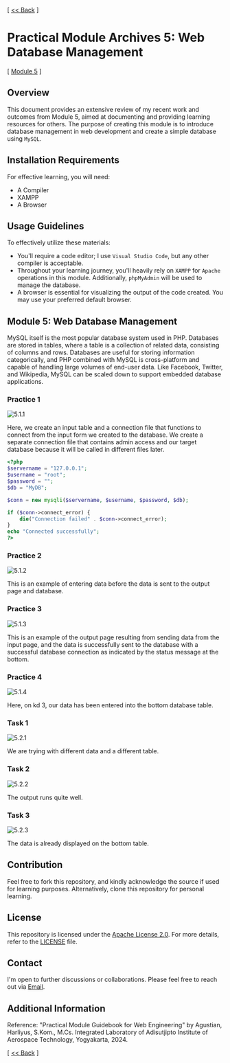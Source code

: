 [ [<< Back](../README.md) ]

# Practical Module Archives 5: Web Database Management

[ [Module 5](../module5/) ]

## Overview

This document provides an extensive review of my recent work and outcomes from Module 5, aimed at documenting and providing learning resources for others. The purpose of creating this module is to introduce database management in web development and create a simple database using `MySQL`.

## Installation Requirements

For effective learning, you will need:
- A Compiler
- XAMPP
- A Browser

## Usage Guidelines

To effectively utilize these materials:
- You'll require a code editor; I use `Visual Studio Code`, but any other compiler is acceptable.
- Throughout your learning journey, you'll heavily rely on `XAMPP` for `Apache` operations in this module. Additionally, `phpMyAdmin` will be used to manage the database.
- A browser is essential for visualizing the output of the code created. You may use your preferred default browser.

## Module 5: Web Database Management

MySQL itself is the most popular database system used in PHP. Databases are stored in tables, where a table is a collection of related data, consisting of columns and rows. Databases are useful for storing information categorically, and PHP combined with MySQL is cross-platform and capable of handling large volumes of end-user data. Like Facebook, Twitter, and Wikipedia, MySQL can be scaled down to support embedded database applications.

### Practice 1

![5.1.1](../img/module5/module5.1.1.png)

Here, we create an input table and a connection file that functions to connect from the input form we created to the database. We create a separate connection file that contains admin access and our target database because it will be called in different files later.

```php
<?php
$servername = "127.0.0.1";
$username = "root";
$password = "";
$db = "MyDB";

$conn = new mysqli($servername, $username, $password, $db);

if ($conn->connect_error) {
    die("Connection failed" . $conn->connect_error);
}
echo "Connected successfully";
?>
```

### Practice 2

![5.1.2](../img/module5/module5.1.2.png)

This is an example of entering data before the data is sent to the output page and database.

### Practice 3

![5.1.3](../img/module5/module5.1.3.png)

This is an example of the output page resulting from sending data from the input page, and the data is successfully sent to the database with a successful database connection as indicated by the status message at the bottom.

### Practice 4

![5.1.4](../img/module5/module5.1.4.png)

Here, on kd 3, our data has been entered into the bottom database table.

### Task 1

![5.2.1](../img/module5/module5.2.1.png)

We are trying with different data and a different table.

### Task 2

![5.2.2](../img/module5/module5.2.2.png)

The output runs quite well.

### Task 3

![5.2.3](../img/module5/module5.2.3.png)

The data is already displayed on the bottom table.

## Contribution

Feel free to fork this repository, and kindly acknowledge the source if used for learning purposes. Alternatively, clone this repository for personal learning.

## License

This repository is licensed under the [Apache License 2.0](https://www.apache.org/licenses/LICENSE-2.0.txt). For more details, refer to the [LICENSE](../LICENSE) file.

## Contact

I'm open to further discussions or collaborations. Please feel free to reach out via [Email](mailto:trustedintelegree@gmail.com).

## Additional Information

Reference: "Practical Module Guidebook for Web Engineering" by Agustian, Harliyus, S.Kom., M.Cs. Integrated Laboratory of Adisutjipto Institute of Aerospace Technology, Yogyakarta, 2024.

[ [<< Back](../README.md) ]